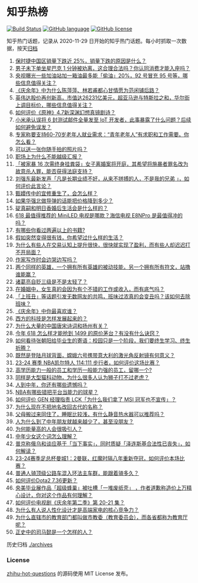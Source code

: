 # 知乎热榜
[![Build Status](https://github.com/ToWeLong/zhihu-hot-questions/workflows/CI/badge.svg)](https://github.com/ToWeLong/zhihu-hot-questions/actions)
[![GitHub language](https://img.shields.io/badge/language-golang-orange.svg)](https://golang.org/)
[![GitHub license](https://img.shields.io/github/license/ToWeLong/zhihu-hot-questions)](https://github.com/ToWeLong/zhihu-hot-questions/blob/main/LICENSE)

知乎热门话题，记录从 2020-11-29 日开始的知乎热门话题。每小时抓取一次数据，按天[归档](./archives)

<!-- BEGIN -->

1. [保时捷中国区销量下跌近 25%，销量下跌的原因是什么？](https://www.zhihu.com/question/656574260)
1. [男子未下单坐星巴克 1 分钟被劝离，这合理合法吗？你认同消费才能入座吗？](https://www.zhihu.com/question/657008604)
1. [央视曝光一些加油站加一箱油最多能「偷油」20%，92 号冒充 95 号等，哪些信息值得关注？](https://www.zhihu.com/question/657213642)
1. [《庆余年》中为什么陈萍萍、林若甫都心甘情愿为范闲铺后路？](https://www.zhihu.com/question/657157672)
1. [英伟达股价再创新高，市值达26231亿美元，超亚马逊与特斯拉之和，华尔街上调目标价，哪些信息值得关注？](https://www.zhihu.com/question/657107587)
1. [如何评价《原神》4.7新深渊幻想真镜剧诗？](https://www.zhihu.com/question/656407099)
1. [小米承认误将 6 封测试邮件全量发至 IoT 开发者，此事暴露了什么问题？后续如何避免误发？](https://www.zhihu.com/question/657065926)
1. [专家称要支持60-70岁老年人就业需求：“青年老年人”有求职和工作需要。你怎么看？](https://www.zhihu.com/question/656675954)
1. [可以送一张你随手拍的照片吗？](https://www.zhihu.com/question/647454828)
1. [职场上为什么不能越级汇报？](https://www.zhihu.com/question/656147427)
1. [「被家暴 16 次需终身挂粪袋」女子离婚案将开庭，其希望将施暴者罪名改为故意杀人罪，能否获得法庭支持？](https://www.zhihu.com/question/657127236)
1. [刘强东最新发声「凡是长期业绩不好，从来不拼搏的人，不是我的兄弟 」，如何评价此言论？](https://www.zhihu.com/question/657136289)
1. [甄嬛传中的宜修重生了，会怎么样？](https://www.zhihu.com/question/356016552)
1. [如果华强北做导弹的话能把价格降到多少？](https://www.zhihu.com/question/426743233)
1. [碇真嗣和明日香婚后生活会是什么样的？](https://www.zhihu.com/question/53233204)
1. [618 最值得推荐的 MiniLED 电视是哪款？海信电视 E8NPro 是最值得冲的吗？](https://www.zhihu.com/question/657060738)
1. [有哪些你看过两遍以上的书籍?](https://www.zhihu.com/question/650996222)
1. [假如突然变得很有钱，你希望过什么样的生活？](https://www.zhihu.com/question/657054040)
1. [为什么有些人在交易认知上提升很快，很快就实现了盈利，而有些人却迟迟打不开局面？](https://www.zhihu.com/question/657006008)
1. [作家写作时会边哭边写吗？](https://www.zhihu.com/question/655073615)
1. [两个同样的英雄，一个拥有所有英雄的被动技能，另一个拥有所有符文，站撸谁能赢？](https://www.zhihu.com/question/656808311)
1. [诸葛亮自贬三级是不是太轻了？](https://www.zhihu.com/question/657111982)
1. [在婚姻中，女生真的会因为有个不错的工作或收入，而有底气吗？](https://www.zhihu.com/question/656052696)
1. [「上班丑」等话题引发无数网友的共鸣，班味过浓真的会变丑吗？该如何去除班味？](https://www.zhihu.com/question/657128991)
1. [《庆余年》中你最喜欢谁？](https://www.zhihu.com/question/656486217)
1. [西方的科技是怎样发展起来的？](https://www.zhihu.com/question/645007145)
1. [为什么大量的中国唐宋诗词和扬州有关？](https://www.zhihu.com/question/656634747)
1. [今年 618 怎么样才能抢到 1499 的原价茅台？有没有什么诀窍？](https://www.zhihu.com/question/656591831)
1. [如何看待张朝阳给毕业生的寄语：校园只是一个阶段，我们要终生学习、终生折腾？](https://www.zhihu.com/question/657205813)
1. [既然是登陆月球背面，嫦娥六号携带意大利的激光角反射镜有何意义？](https://www.zhihu.com/question/655178831)
1. [23-24 赛季 NBA凯尔特人 114:111 步行者，如何评价这场比赛？](https://www.zhihu.com/question/657209008)
1. [高学历能力一般的员工和学历一般能力强的员工，留哪一个?](https://www.zhihu.com/question/657133855)
1. [同样是大型猫科动物，为什么很多人认为狮子打不过老虎？](https://www.zhihu.com/question/62346256)
1. [人到中年，你还有哪些遗憾吗？](https://www.zhihu.com/question/524306609)
1. [NBA有哪些错把平台当能力的球星？](https://www.zhihu.com/question/656612207)
1. [如何评价 GEN 经理指责 LCK「为什么我们拿了 MSI 冠军也不宣传」？](https://www.zhihu.com/question/657123511)
1. [为什么现在不把地名改回古代的名称？](https://www.zhihu.com/question/339104335)
1. [父母搬过来同住了，睡眠比较浅，有什么静音热水器可以推荐吗？](https://www.zhihu.com/question/657005774)
1. [人为什么到了中年朋友就越来越少了，甚至没朋友？](https://www.zhihu.com/question/656325912)
1. [为何能量高的人会很吸引人？](https://www.zhihu.com/question/656099587)
1. [中年少女这个词怎么理解？](https://www.zhihu.com/question/629995259)
1. [普京称俄乌和谈应基于「当下事实」，同时质疑「泽连斯基合法性已丧失」，如何解读？](https://www.zhihu.com/question/657123109)
1. [23-24赛季足总杯曼城1：2曼联，红魔时隔八年重新夺冠，如何评价本场比赛？](https://www.zhihu.com/question/657171582)
1. [普通人骑顶级公路车混入环法主车群，能跟着骑多久？](https://www.zhihu.com/question/655978576)
1. [如何评价Dota2 7.36更新？](https://www.zhihu.com/question/656893462)
1. [央美毕业展作品「超级蜂巢」被吐槽「一堆废纸壳」 ，作者道歉称造价上万精心设计，你对这个作品有何理解？](https://www.zhihu.com/question/657035134)
1. [如何评价电视剧《庆余年第二季》第 20-21 集？](https://www.zhihu.com/question/657138846)
1. [为什么有人说人性化设计才是高端家电的核心竞争力？](https://www.zhihu.com/question/657105001)
1. [为什么直辖市的教育部门都叫做市教委（教育委员会），而各省都称为教育厅呢？](https://www.zhihu.com/question/53408035)
1. [正史中的司马懿是一个怎样的人？](https://www.zhihu.com/question/650164682)

<!-- END -->

历史归档 [./archives](./archives)


### License
[zhihu-hot-questions](https://github.com/towelong/zhihu-hot-questions) 的源码使用 MIT License 发布。